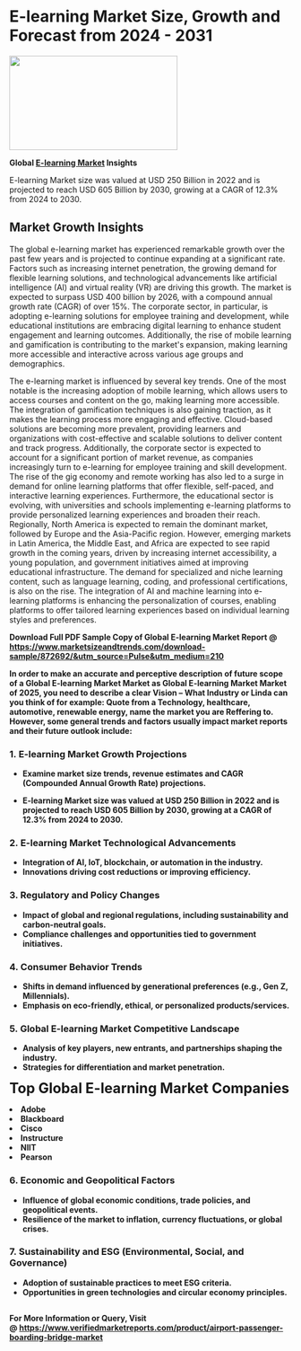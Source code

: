 <H1>E-learning Market Size, Growth and Forecast from 2024 - 2031</H1><img class="aligncenter size-medium wp-image-584254" src="https://thirdeyenews.in/wp-content/uploads/2024/09/Global-Market-Research-300x168.jpeg" alt="" width="300" height="168" /><p><strong>Global&nbsp;<a href="https://www.marketsizeandtrends.com/download-sample/872692/&amp;utm_source=Pulse&amp;utm_medium=210">E-learning Market</a> Insights</strong></p><p>E-learning Market size was valued at USD 250 Billion in 2022 and is projected to reach USD 605 Billion by 2030, growing at a CAGR of 12.3% from 2024 to 2030.</p><p><h2>Market Growth Insights</h2> <p>The global e-learning market has experienced remarkable growth over the past few years and is projected to continue expanding at a significant rate. Factors such as increasing internet penetration, the growing demand for flexible learning solutions, and technological advancements like artificial intelligence (AI) and virtual reality (VR) are driving this growth. The market is expected to surpass USD 400 billion by 2026, with a compound annual growth rate (CAGR) of over 15%. The corporate sector, in particular, is adopting e-learning solutions for employee training and development, while educational institutions are embracing digital learning to enhance student engagement and learning outcomes. Additionally, the rise of mobile learning and gamification is contributing to the market's expansion, making learning more accessible and interactive across various age groups and demographics.</p> <p><strong></strong></p> <p>The e-learning market is influenced by several key trends. One of the most notable is the increasing adoption of mobile learning, which allows users to access courses and content on the go, making learning more accessible. The integration of gamification techniques is also gaining traction, as it makes the learning process more engaging and effective. Cloud-based solutions are becoming more prevalent, providing learners and organizations with cost-effective and scalable solutions to deliver content and track progress. Additionally, the corporate sector is expected to account for a significant portion of market revenue, as companies increasingly turn to e-learning for employee training and skill development. The rise of the gig economy and remote working has also led to a surge in demand for online learning platforms that offer flexible, self-paced, and interactive learning experiences. Furthermore, the educational sector is evolving, with universities and schools implementing e-learning platforms to provide personalized learning experiences and broaden their reach. Regionally, North America is expected to remain the dominant market, followed by Europe and the Asia-Pacific region. However, emerging markets in Latin America, the Middle East, and Africa are expected to see rapid growth in the coming years, driven by increasing internet accessibility, a young population, and government initiatives aimed at improving educational infrastructure. The demand for specialized and niche learning content, such as language learning, coding, and professional certifications, is also on the rise. The integration of AI and machine learning into e-learning platforms is enhancing the personalization of courses, enabling platforms to offer tailored learning experiences based on individual learning styles and preferences. <p><strong></p><p><span class=""><strong>Download Full PDF Sample Copy of Global E-learning Market Report</strong> @ <a href="https://www.marketsizeandtrends.com/download-sample/872692/&amp;utm_source=Pulse&amp;utm_medium=210" target="_blank">https://www.marketsizeandtrends.com/download-sample/872692/&amp;utm_source=Pulse&amp;utm_medium=210</a></span></p><p>In order to make an accurate and perceptive description of future scope of a Global&nbsp;E-learning Market Market as Global&nbsp;E-learning Market Market of 2025, you need to describe a clear Vision &ndash; What Industry or Linda can you think of for example: Quote from a Technology, healthcare, automotive, renewable energy, name the market you are Reffering to. However, some general trends and factors usually impact market reports and their future outlook include:</p><h3>1.&nbsp;<strong>E-learning Market Growth Projections</strong></h3><ul><li>Examine market size trends, revenue estimates and CAGR (Compounded Annual Growth Rate) projections.</li><li><p>E-learning Market size was valued at USD 250 Billion in 2022 and is projected to reach USD 605 Billion by 2030, growing at a CAGR of 12.3% from 2024 to 2030.</p></li></ul><h3>2.&nbsp;<strong>E-learning Market Technological Advancements</strong></h3><ul><li>Integration of AI, IoT, blockchain, or automation in the industry.</li><li>Innovations driving cost reductions or improving efficiency.</li></ul><h3>3.&nbsp;<strong>Regulatory and Policy Changes</strong></h3><ul><li>Impact of global and regional regulations, including sustainability and carbon-neutral goals.</li><li>Compliance challenges and opportunities tied to government initiatives.</li></ul><h3>4.&nbsp;<strong>Consumer Behavior Trends</strong></h3><ul><li>Shifts in demand influenced by generational preferences (e.g., Gen Z, Millennials).</li><li>Emphasis on eco-friendly, ethical, or personalized products/services.</li></ul><h3>5.&nbsp;<strong>Global E-learning Market Competitive Landscape</strong></h3><ul><li>Analysis of key players, new entrants, and partnerships shaping the industry.</li><li>Strategies for differentiation and market penetration.</li></ul><p data-pm-slice="1 1 []"><span style="color: inherit; font-family: inherit; font-size: 25px;">Top Global E-learning Market Companies</span></p><div class="" data-test-id=""><p><li>Adobe</li><li> Blackboard</li><li> Cisco</li><li> Instructure</li><li> NIIT</li><li> Pearson</li></p></div><h3>6.&nbsp;<strong>Economic and Geopolitical Factors</strong></h3><ul><li>Influence of global economic conditions, trade policies, and geopolitical events.</li><li>Resilience of the market to inflation, currency fluctuations, or global crises.</li></ul><h3>7.&nbsp;<strong>Sustainability and ESG (Environmental, Social, and Governance)</strong></h3><ul><li>Adoption of sustainable practices to meet ESG criteria.</li><li>Opportunities in green technologies and circular economy principles.</li></ul><h2><strong style="font-size: 14px;">For More Information or Query, Visit @&nbsp;</strong><a style="background-color: #ffffff; font-size: 14px;" href="https://www.marketsizeandtrends.com/report/e-learning-market/" target="_blank">https://www.verifiedmarketreports.com/product/airport-passenger-boarding-bridge-market</a></h2>
